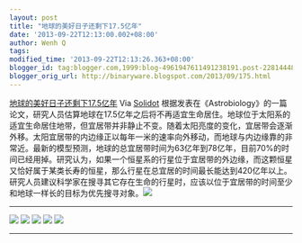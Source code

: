 ```yaml
---
layout: post
title: "地球的美好日子还剩下17.5亿年"
date: '2013-09-22T12:13:00.002+08:00'
author: Wenh Q
tags:
modified_time: '2013-09-22T12:13:26.363+08:00'
blogger_id: tag:blogger.com,1999:blog-4961947611491238191.post-2281444877781920958
blogger_orig_url: http://binaryware.blogspot.com/2013/09/175.html
---
```

[地球的美好日子还剩下17.5亿年](http://solidot.org.feedsportal.com/c/33236/f/556826/s/31832f6f/sc/21/l/0L0Ssolidot0Borg0Cstory0Dsid0F36524/story01.htm)
Via [Solidot](http://www.solidot.org/)
根据发表在《Astrobiology》的一篇论文，研究人员估算地球在17.5亿年之后将不再适宜生命居住。地球位于太阳系的适宜生命居住地带，但宜居带并非静止不变。随着太阳亮度的变化，宜居带会逐渐外移。太阳宜居带的内边缘正以每年一米的速率向外移动，而地球与内边缘靠的非常近。最新的模型预测，地球的总宜居带时间为63亿年到78亿年，目前70%的时间已经用掉。研究认为，如果一个恒星系的行星位于宜居带的外边缘，而这颗恒星又恰好属于某类长寿的恒星，那么行星在总宜居的时间最长能达到420亿年以上。研究人员建议科学家在搜寻其它存在生命的行星时，应该以位于宜居带的时间至少和地球一样长的目标为优先搜寻对象。![](http://solidot.org.feedsportal.com/c/33236/f/556826/s/31832f6f/sc/21/mf.gif)
  --------------------------------------------------------------------------------------------------------------------------------------------------------------------------------------------------------------------------------------------------------------------------------------------------------------------------------------------------------------------------------------------------------------------------------------------------------------------------------------------------------------------------------------------------------------------------------------------------------------------------------------------------------------------------------------------------------------------------------------------------------------------------------------------------------------------------------------------------------------------------------------------------------------------------------------------------------------------------------------------------------------------------------------------------------------------------------------------------------------------------------------------------------------------------------------------------------------------------------------------------------------------------------------------------------------------------------------------------------------------------------------------------- --
  [![](http://res3.feedsportal.com/social/twitter.png)](http://share.feedsportal.com/share/twitter/?u=http%3A%2F%2Fwww.solidot.org%2Fstory%3Fsid%3D36524&t=%E5%9C%B0%E7%90%83%E7%9A%84%E7%BE%8E%E5%A5%BD%E6%97%A5%E5%AD%90%E8%BF%98%E5%89%A9%E4%B8%8B17.5%E4%BA%BF%E5%B9%B4) [![](http://res3.feedsportal.com/social/facebook.png)](http://share.feedsportal.com/share/facebook/?u=http%3A%2F%2Fwww.solidot.org%2Fstory%3Fsid%3D36524&t=%E5%9C%B0%E7%90%83%E7%9A%84%E7%BE%8E%E5%A5%BD%E6%97%A5%E5%AD%90%E8%BF%98%E5%89%A9%E4%B8%8B17.5%E4%BA%BF%E5%B9%B4) [![](http://res3.feedsportal.com/social/linkedin.png)](http://share.feedsportal.com/share/linkedin/?u=http%3A%2F%2Fwww.solidot.org%2Fstory%3Fsid%3D36524&t=%E5%9C%B0%E7%90%83%E7%9A%84%E7%BE%8E%E5%A5%BD%E6%97%A5%E5%AD%90%E8%BF%98%E5%89%A9%E4%B8%8B17.5%E4%BA%BF%E5%B9%B4) [![](http://res3.feedsportal.com/social/googleplus.png)](http://%20%20%20/share.feedsportal.com/share/gplus/?u=http%3A%2F%2Fwww.solidot.org%2Fstory%3Fsid%3D36524&t=%E5%9C%B0%E7%90%83%E7%9A%84%E7%BE%8E%E5%A5%BD%E6%97%A5%E5%AD%90%E8%BF%98%E5%89%A9%E4%B8%8B17.5%E4%BA%BF%E5%B9%B4) [![](http://res3.feedsportal.com/social/email.png)](http://share.feedsportal.com/share/email/?u=http%3A%2F%2Fwww.solidot.org%2Fstory%3Fsid%3D36524&t=%E5%9C%B0%E7%90%83%E7%9A%84%E7%BE%8E%E5%A5%BD%E6%97%A5%E5%AD%90%E8%BF%98%E5%89%A9%E4%B8%8B17.5%E4%BA%BF%E5%B9%B4)   
  --------------------------------------------------------------------------------------------------------------------------------------------------------------------------------------------------------------------------------------------------------------------------------------------------------------------------------------------------------------------------------------------------------------------------------------------------------------------------------------------------------------------------------------------------------------------------------------------------------------------------------------------------------------------------------------------------------------------------------------------------------------------------------------------------------------------------------------------------------------------------------------------------------------------------------------------------------------------------------------------------------------------------------------------------------------------------------------------------------------------------------------------------------------------------------------------------------------------------------------------------------------------------------------------------------------------------------------------------------------------------------------------------- --
